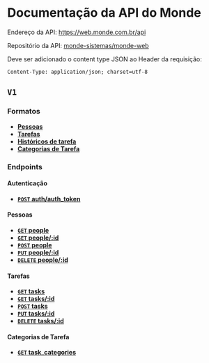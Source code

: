 # Documentação da API do Monde

Endereço da API: https://web.monde.com.br/api

Repositório da API: [monde-sistemas/monde-web](https://github.com/monde-sistemas/monde-web)

Deve ser adicionado o content type JSON ao Header da requisição:

```
Content-Type: application/json; charset=utf-8
```

## <code>V1</code>

### Formatos
- **[Pessoas](v1/full_format.md#pessoas)**
- **[Tarefas](v1/full_format.md#tarefas)**
- **[Históricos de tarefa](v1/full_format.md#histórico-de-tarefa)**
- **[Categorias de Tarefa](v1/full_format.md#categorias-de-tarefa)**

### Endpoints

#### Autenticação
- **[<code>POST</code> auth/auth_token](v1/authentication/POST_auth_token.md)**

#### Pessoas
- **[<code>GET</code> people](v1/people/GET_people.md)**
- **[<code>GET</code> people/:id](v1/people/GET_people_show.md)**
- **[<code>POST</code> people](v1/people/POST_people.md)**
- **[<code>PUT</code> people/:id](v1/people/PUT_people_edit.md)**
- **[<code>DELETE</code> people/:id](v1/people/DELETE_people.md)**


#### Tarefas
- **[<code>GET</code> tasks](v1/tasks/GET_tasks.md)**
- **[<code>GET</code> tasks/:id](v1/tasks/GET_tasks_show.md)**
- **[<code>POST</code> tasks](v1/tasks/POST_tasks.md)**
- **[<code>PUT</code> tasks/:id](v1/tasks/PUT_tasks_edit.md)**
- **[<code>DELETE</code> tasks/:id](v1/tasks/DELETE_tasks.md)**

#### Categorias de Tarefa
- **[<code>GET</code> task_categories](v1/task_categories/GET_task_categories.md)**
